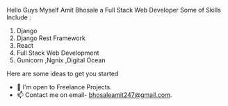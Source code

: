 Hello Guys Myself Amit Bhosale a Full Stack Web Developer 
Some of Skills Include :
1. Django
2. Django Rest Framework
3. React
4. Full Stack Web Development
5. Gunicorn ,Ngnix ,Digital Ocean

Here are some ideas to get you started

- 👋 I'm open to Freelance Projects.
- 📫 Contact me on email- bhosaleamit247@gmail.com.

